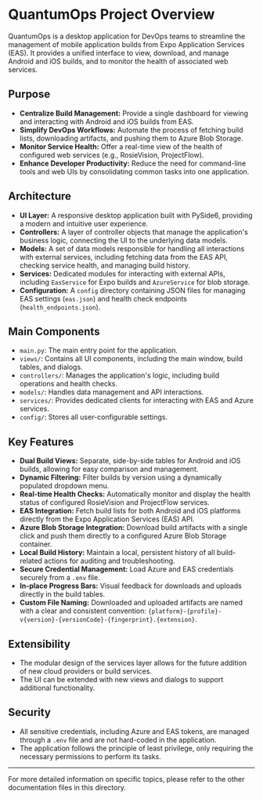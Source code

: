 # QuantumOps Project Overview

QuantumOps is a desktop application for DevOps teams to streamline the management of mobile application builds from Expo Application Services (EAS). It provides a unified interface to view, download, and manage Android and iOS builds, and to monitor the health of associated web services.

## Purpose
- **Centralize Build Management:** Provide a single dashboard for viewing and interacting with Android and iOS builds from EAS.
- **Simplify DevOps Workflows:** Automate the process of fetching build lists, downloading artifacts, and pushing them to Azure Blob Storage.
- **Monitor Service Health:** Offer a real-time view of the health of configured web services (e.g., RosieVision, ProjectFlow).
- **Enhance Developer Productivity:** Reduce the need for command-line tools and web UIs by consolidating common tasks into one application.

## Architecture
- **UI Layer:** A responsive desktop application built with PySide6, providing a modern and intuitive user experience.
- **Controllers:** A layer of controller objects that manage the application's business logic, connecting the UI to the underlying data models.
- **Models:** A set of data models responsible for handling all interactions with external services, including fetching data from the EAS API, checking service health, and managing build history.
- **Services:** Dedicated modules for interacting with external APIs, including `EasService` for Expo builds and `AzureService` for blob storage.
- **Configuration:** A `config` directory containing JSON files for managing EAS settings (`eas.json`) and health check endpoints (`health_endpoints.json`).

## Main Components
- `main.py`: The main entry point for the application.
- `views/`: Contains all UI components, including the main window, build tables, and dialogs.
- `controllers/`: Manages the application's logic, including build operations and health checks.
- `models/`: Handles data management and API interactions.
- `services/`: Provides dedicated clients for interacting with EAS and Azure services.
- `config/`: Stores all user-configurable settings.

## Key Features
- **Dual Build Views:** Separate, side-by-side tables for Android and iOS builds, allowing for easy comparison and management.
- **Dynamic Filtering:** Filter builds by version using a dynamically populated dropdown menu.
- **Real-time Health Checks:** Automatically monitor and display the health status of configured RosieVision and ProjectFlow services.
- **EAS Integration:** Fetch build lists for both Android and iOS platforms directly from the Expo Application Services (EAS) API.
- **Azure Blob Storage Integration:** Download build artifacts with a single click and push them directly to a configured Azure Blob Storage container.
- **Local Build History:** Maintain a local, persistent history of all build-related actions for auditing and troubleshooting.
- **Secure Credential Management:** Load Azure and EAS credentials securely from a `.env` file.
- **In-place Progress Bars:** Visual feedback for downloads and uploads directly in the build tables.
- **Custom File Naming:** Downloaded and uploaded artifacts are named with a clear and consistent convention: `{platform}-{profile}-v{version}-{versionCode}-{fingerprint}.{extension}`.

## Extensibility
- The modular design of the services layer allows for the future addition of new cloud providers or build services.
- The UI can be extended with new views and dialogs to support additional functionality.

## Security
- All sensitive credentials, including Azure and EAS tokens, are managed through a `.env` file and are not hard-coded in the application.
- The application follows the principle of least privilege, only requiring the necessary permissions to perform its tasks.

---
For more detailed information on specific topics, please refer to the other documentation files in this directory. 